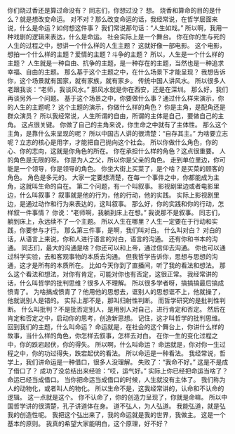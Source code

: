 你们烧过香还是算过命没有？
同志们，你想过没？
想。
烧香和算命的目的是什么？就是想改变命运。
对不对？那么改变命运的话，我经常说，在哲学层面来说，什么是命运？如何想这件事？
我们常说那句话：“人生如戏。”
所以啊，我用一种戏剧的逻辑来表达，什么是命运。
社会实际上是一个舞台。
你在你的生与死的人生的过程之中，想讲一个什么样的人生主题？
这就好像一部电影。
这个电影，想拍一个什么样的主题？爱情的主题？斗争的主题？
所以，人生是一个什么样的主题？
人生就是一种自由、抗争的主题，是一种存在的主题，当然也是一种追求幸福、自由的主题。
那么基于这个主题之中，在什么场景下才能呈现？
我想告诉你，这个场景就有国家，就有家族，就有家乡。
传统中国人讲风水。
所以很多人老跟我谈：“老师，我谈风水。”
那风水就是你在西安，还是在深圳。
那么好，我们再谈另外一个问题。
基于这个场景之中，你要做什么事？通过什么样来演示，你的人生的主题呢？
这个主题的演示，你做什么样的角色？
你是主角，是配角还是群众演员？
所以我经常说，人生所谓的自由，所谓的主体是自己，要做自己的主角。
这点很关键。
你做了自己的主角来说，你生命之中就有了主体性。
那么这个主角，是靠什么来呈现的呢？
所以中国古人讲的很清楚：“自存其主。”
为啥要立志呢？立志的核心是用字，才能把自己抛向这个社会。
所以你做什么角色，你的心、你的志向，这就是你角色的所在。
你在承担什么样的角色？这点很重要。
人的角色是无限的呀。
你是为人之父，所以你是父亲的角色。
走到单位里边，你可能是一个领导，你是领导的角色。
你坐大街上买菜了，是个啥？是买菜的顾客的角色。
角色是多元的。
大家一定要想清楚，在每一个事件之中，你都能成为主角，这就叫生命的自在。
第二个问题，有一个叫叙事。
影视剧里边或者电影里边，什么叫叙事？
叙事就是他的行为，他的行动，他的实践。
实际上影视剧里边，是通过动作和行为来表达的，这叫叙事。
那么好，你的实践和你的行动，怎样叙一件事情？
你说：“老师啊，我躺到床上在想。”
我说那不是叙事。
同志们，躺到床上，永远续不了一个主题。
所以人生在哪里？人生一定要在于行动和实践，你要参与才行。
那么第三件事，是啊，我们叫对白。
什么叫对白？
对白的话，从语言上来说，你和人进行语言的对白，语言的沟通。
还有你和书本的沟通。
同志们，最大的沟通是啥？你还可以和上帝，通过信仰去沟通。
你也可以通过科学实验，去和客观事物的本质去沟通。
但我哲学告诉你，思想与思想的沟通，这才是所有的本质所在。
比如今天你到了直播间，听了我的看法和想法。
那么这个看法和想法，对你有肯定，可能对你也有否定，这很正常。
我经常讲的话，什么叫哲学的批判思维？很多人不理解。
所以很多学者呀，搞搞搞最后搞成愤青了。
为啥搞成愤青了？他用他的思想去，诓别人的思想诓不上，他就操了，他就说别人是错的。
实际上那不是，那叫归射性判断。
而哲学研究的是批判性判断。
什么叫批判？不是批否定别人，是用别人对自己，进行肯定和否定。
然后在肯定和否定之中，启动你的思考，创造新思想。
记住，这才叫哲学的批判思维。
回到我们的主题，什么叫命运？
命运就是，在社会的这个舞台上，你讲什么样的故事，当什么样的角色，你怎样去叙事，怎样去对白。
在你一生的变化过程之中，你的跌宕起伏，你的得失。
所以啊，什么叫命运？
命运就是，你对你一生过程之中，你的功过得失，跌宕起伏的看法。
所以命运是一种看法。
我经常说，哲学上，我们讲命运是一种借口，很多人没理解。
失败了：“我命不好。”
这是不是成了借口了？
成功了没总结出来经验：“哎，运气好。”
实际上你已经把命运当啥了？命运已经当成借口。
当你把命运当成借口的时候，人生就没有主体了。
我们称为人的动物化，或者叫人的物化。
所以生命不是，这我经常讲的，认命和不认命的逻辑。
这一点就是这个。
你不认命了，你的创造力呈现了，你就是命嘛。
所以中国哲学讲的很清楚，孔子讲道体在身。
道不弘人，为人弘道。
我能弘道，就是弘我的创造性呢。
我把这个弘出来了，我的命运就是我的世界，我做主。
这是一个基本的原则。
我真的希望大家能明白，这个原理，好不好？